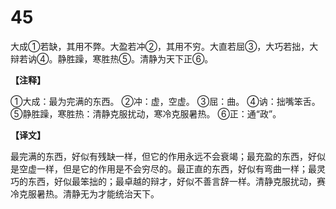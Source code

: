 # 45


大成①若缺，其用不弊。大盈若冲②，其用不穷。大直若屈③，大巧若拙，大辩若讷④。静胜躁，寒胜热⑤。清静为天下正⑥。

**【注释】**

①大成：最为完满的东西。
②冲：虚，空虚。
③屈：曲。
④讷：拙嘴笨舌。
⑤静胜躁，寒胜热：清静克服扰动，寒冷克服暑热。
⑥正：通“政”。

**【译文】**

最完满的东西，好似有残缺一样，但它的作用永远不会衰竭；最充盈的东西，好似是空虚一样，但是它的作用是不会穷尽的。最正直的东西，好似有弯曲一样；最灵巧的东西，好似最笨拙的；最卓越的辩才，好似不善言辞一样。清静克服扰动，赛冷克服暑热。清静无为才能统治天下。
